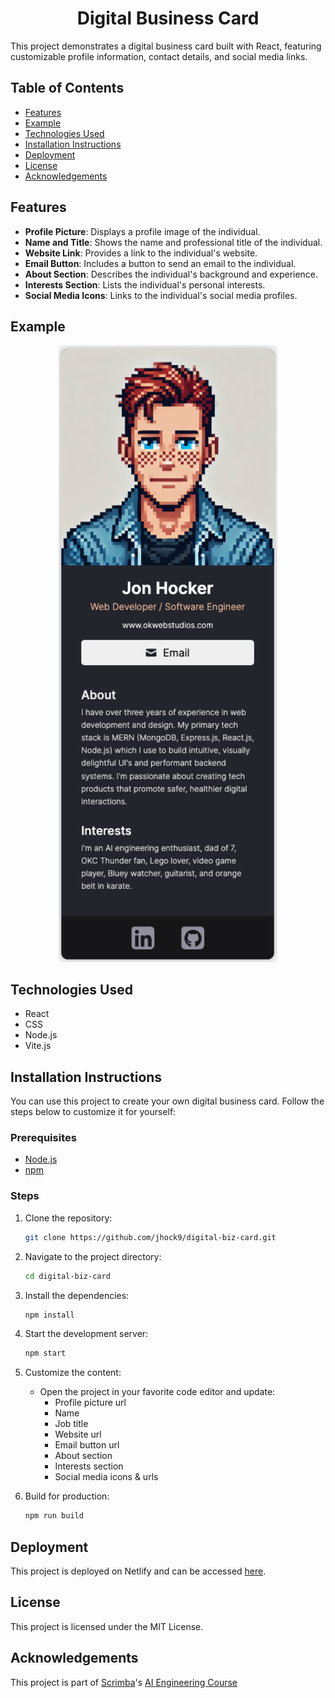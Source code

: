 <h1 align="center">Digital Business Card</h1>

This project demonstrates a digital business card built with React, featuring customizable profile information, contact details, and social media links. 

## Table of Contents
  - [Features](#features)
  - [Example](#example)
  - [Technologies Used](#technologies-used)
  - [Installation Instructions](#installation-instructions)
  - [Deployment](#deployment)
  - [License](#license)
  - [Acknowledgements](#acknowledgements)

## Features
- **Profile Picture**: Displays a profile image of the individual.
- **Name and Title**: Shows the name and professional title of the individual.
- **Website Link**: Provides a link to the individual's website.
- **Email Button**: Includes a button to send an email to the individual.
- **About Section**: Describes the individual's background and experience.
- **Interests Section**: Lists the individual's personal interests.
- **Social Media Icons**: Links to the individual's social media profiles.

## Example
<p align="center">
  <p align="center">
    <a href="https://digital-biz-card.netlify.app" target="_blank" rel="noopener noreferrer">
      <img src="examples/jon-hocker.png" width="350">
    </a>
  </p>

## Technologies Used
- React
- CSS
- Node.js
- Vite.js

## Installation Instructions
You can use this project to create your own digital business card. Follow the steps below to customize it for yourself:

### Prerequisites
- [Node.js](https://nodejs.org/en/)
- [npm](https://www.npmjs.com/)

### Steps
1. Clone the repository:
   ```sh
   git clone https://github.com/jhock9/digital-biz-card.git
   ```

2. Navigate to the project directory:
   ```sh
   cd digital-biz-card
   ```

3. Install the dependencies:
   ```sh
   npm install
   ```

4. Start the development server:
   ```sh
   npm start
   ```

5. Customize the content:
   - Open the project in your favorite code editor and update:
     - Profile picture url
     - Name
     - Job title
     - Website url
     - Email button url
     - About section
     - Interests section
     - Social media icons & urls

6. Build for production:
   ```sh
   npm run build
   ```
## Deployment
This project is deployed on Netlify and can be accessed [here](biz-card-digital.netlify.app).

## License
This project is licensed under the MIT License.

## Acknowledgements
This project is part of [Scrimba](https://v2.scrimba.com/)'s [AI Engineering Course](https://v2.scrimba.com/the-ai-engineer-path-c02v)